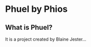 Phuel by Phios
==============

What is Phuel?
--------------

It is a project created by Blaine Jester...